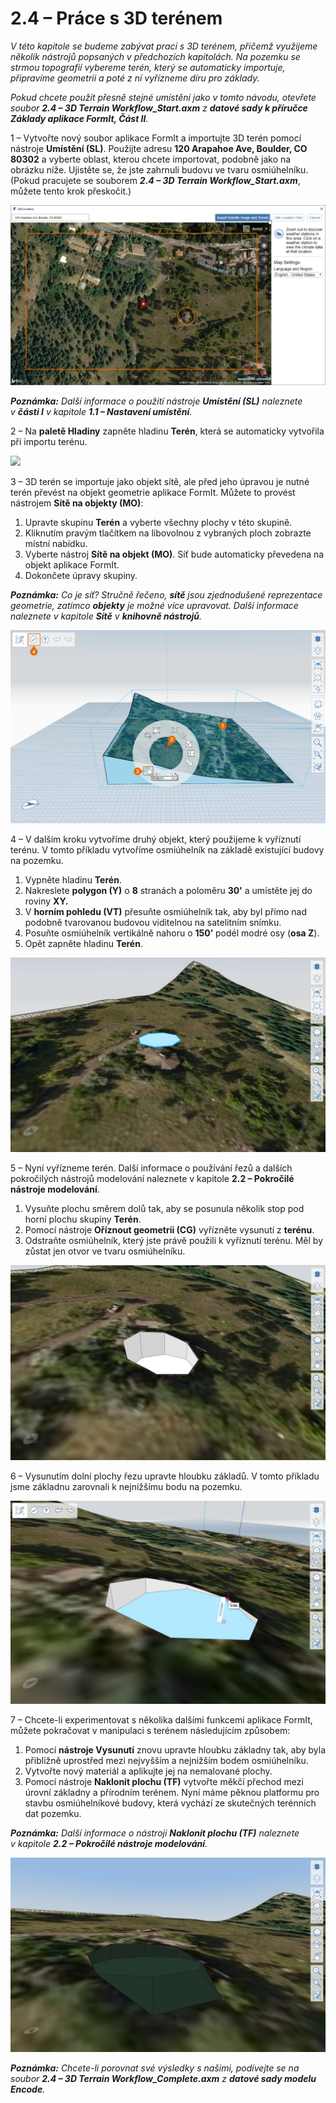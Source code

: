 # 2.4 – Práce s 3D terénem

_V této kapitole se budeme zabývat prací s 3D terénem, přičemž využijeme několik nástrojů popsaných v předchozích kapitolách. Na pozemku se strmou topografií vybereme terén, který se automaticky importuje, připravíme geometrii a poté z ní vyřízneme díru pro základy._

_Pokud chcete použít přesně stejné umístění jako v tomto návodu, otevřete soubor_ _**2.4 – 3D Terrain Workflow\_Start.axm**_ _z_ _**datové sady k příručce Základy aplikace FormIt, Část II**._

1 – Vytvořte nový soubor aplikace FormIt a importujte 3D terén pomocí nástroje **Umístění (SL)**. Použijte adresu **120 Arapahoe Ave, Boulder, CO 80302** a vyberte oblast, kterou chcete importovat, podobně jako na obrázku níže. Ujistěte se, že jste zahrnuli budovu ve tvaru osmiúhelníku. (Pokud pracujete se souborem _**2.4 – 3D Terrain Workflow\_Start.axm**_, můžete tento krok přeskočit.)

![](<../../.gitbook/assets/0 (10).png>)

_**Poznámka:**_ _Další informace o použití nástroje_ _**Umístění (SL)**_ _naleznete v **části I** v kapitole **1.1 – Nastavení umístění**._

2 – Na **paletě Hladiny** zapněte hladinu **Terén**, která se automaticky vytvořila při importu terénu.

![](<../../.gitbook/assets/1\_terrain-layer\_annotated (1).png>)

3 – 3D terén se importuje jako objekt sítě, ale před jeho úpravou je nutné terén převést na objekt geometrie aplikace FormIt. Můžete to provést nástrojem **Sítě na objekty (MO)**:

1. Upravte skupinu **Terén** a vyberte všechny plochy v této skupině.
2. Kliknutím pravým tlačítkem na libovolnou z vybraných ploch zobrazte místní nabídku.
3. Vyberte nástroj **Sítě na objekt (MO)**. Síť bude automaticky převedena na objekt aplikace FormIt.
4. Dokončete úpravy skupiny.

_**Poznámka:**_ _Co je síť? Stručně řečeno,_ _**sítě**_ _jsou zjednodušené reprezentace geometrie, zatímco_ _**objekty**_ _je možné více upravovat. Další informace naleznete v kapitole_ _**Sítě**_ _v_ _**knihovně nástrojů**._

![](<../../.gitbook/assets/2 (14).png>)

4 – V dalším kroku vytvoříme druhý objekt, který použijeme k vyříznutí terénu. V tomto příkladu vytvoříme osmiúhelník na základě existující budovy na pozemku.

1. Vypněte hladinu **Terén**.
2. Nakreslete **polygon (Y)** o **8** stranách a poloměru **30'** a umístěte jej do roviny **XY.**
3. V **horním pohledu (VT)** přesuňte osmiúhelník tak, aby byl přímo nad podobně tvarovanou budovou viditelnou na satelitním snímku.
4. Posuňte osmiúhelník vertikálně nahoru o **150’** podél modré osy (**osa Z**).
5. Opět zapněte hladinu **Terén**.

![](../../.gitbook/assets/3.jpeg)

5 – Nyní vyřízneme terén. Další informace o používání řezů a dalších pokročilých nástrojů modelování naleznete v kapitole **2.2 – Pokročilé nástroje modelování**.

1. Vysuňte plochu směrem dolů tak, aby se posunula několik stop pod horní plochu skupiny **Terén**.
2. Pomocí nástroje **Oříznout geometrii (CG)** vyřízněte vysunutí z **terénu**.
3. Odstraňte osmiúhelník, který jste právě použili k vyříznutí terénu. Měl by zůstat jen otvor ve tvaru osmiúhelníku.

![](<../../.gitbook/assets/4 (1).jpeg>)

6 – Vysunutím dolní plochy řezu upravte hloubku základů. V tomto příkladu jsme základnu zarovnali k nejnižšímu bodu na pozemku.

![](../../.gitbook/assets/5.jpeg)

7 – Chcete-li experimentovat s několika dalšími funkcemi aplikace FormIt, můžete pokračovat v manipulaci s terénem následujícím způsobem:

1. Pomocí **nástroje Vysunutí** znovu upravte hloubku základny tak, aby byla přibližně uprostřed mezi nejvyšším a nejnižším bodem osmiúhelníku.
2. Vytvořte nový materiál a aplikujte jej na nemalované plochy.
3. Pomocí nástroje **Naklonit plochu (TF)** vytvořte měkčí přechod mezi úrovní základny a přírodním terénem. Nyní máme pěknou platformu pro stavbu osmiúhelníkové budovy, která vychází ze skutečných terénních dat pozemku.

_**Poznámka:**_ _Další informace o nástroji_ _**Naklonit plochu (TF)**_ _naleznete v kapitole_ _**2.2 – Pokročilé nástroje modelování**._

![](../../.gitbook/assets/6.jpeg)

_**Poznámka:**_ _Chcete-li porovnat své výsledky s našimi, podívejte se na soubor_ _**2.4 – 3D Terrain Workflow\_Complete.axm**_ _z_ _**datové sady modelu Encode**._
